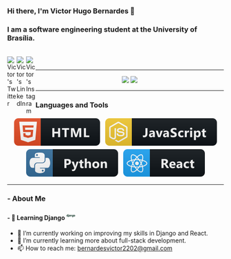 ### Hi there, I'm Victor Hugo Bernardes 👋
### I am a software engineering student at the University of Brasília.
<br/>

<a href="https://x.com/vmousee__">
  <img align="left" alt="Victor's Twitter" width="22px" src="https://cdn.jsdelivr.net/npm/simple-icons@v3/icons/twitter.svg" />
</a>
<a href="https://www.linkedin.com/in/victorhugobernardes/">
  <img align="left" alt="Victor's LinkedIn" width="22px" src="https://cdn.jsdelivr.net/npm/simple-icons@v3/icons/linkedin.svg" />
</a>
<a href="https://www.instagram.com/vmousee_/">
  <img align="left" alt="Victor's Instagram" width="22px" src="https://cdn.jsdelivr.net/npm/simple-icons@v3/icons/instagram.svg" />
</a>

<br/>
<hr>

<div align="center">
  <img height="200" src="https://github-readme-stats.vercel.app/api?username=VHbernardes&show_icons=true&title_color=ffffff&icon_color=ff0000&text_color=ffffff&bg_color=0.5,000000,ff0000&hide_border=true&locale=pt-br" />
  <img height="200" src="https://github-readme-stats.vercel.app/api/top-langs/?username=VHbernardes&size_weight=0.5&count_weight=0.5&layout=donut&text_color=ffffff&title_color=ffffff&bg_color=0.5,ff0000,000000&hide_border=true&locale=pt-br" />
</div>

<hr>

### Languages and Tools
<p align="center">
 <img src="https://raw.githubusercontent.com/8bithemant/8bithemant/master/svg/dev/languages/html.svg" alt="HTML" style="vertical-align:top; margin:4px">
 <img src="https://raw.githubusercontent.com/8bithemant/8bithemant/master/svg/dev/languages/js.svg" alt="JavaScript" style="vertical-align:top; margin:4px">
 <img src="https://raw.githubusercontent.com/8bithemant/8bithemant/master/svg/dev/languages/python.svg" alt="Python" style="vertical-align:top; margin:4px">
 <img src="https://raw.githubusercontent.com/8bithemant/8bithemant/master/svg/dev/frameworks/react.svg" alt="React" style="vertical-align:top; margin:4px">
</p>

---

### - About Me

#### - 🥀 Learning Django <code><img height="20" src="https://raw.githubusercontent.com/github/explore/5c058a388828bb5fde0bcafd4bc867b5bb3f26f3/topics/django/django.png"></code>
- 🔭 I’m currently working on improving my skills in Django and React.
- 🌱 I’m currently learning more about full-stack development.
- 📫 How to reach me: [bernardesvictor2202@gmail.com](mailto:bernardesvictor2202@gmail.com)



